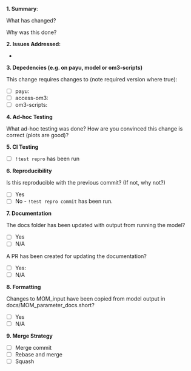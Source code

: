 <!-- use these prompts for changes to configuration branhces, skip them for main branch changes -->
**1. Summary**:

What has changed?

Why was this done?

**2. Issues Addressed:**
<!-- Add links to github issue(s) this is related to -->
-

**3. Depedencies (e.g. on payu, model or om3-scripts)**

This change requires changes to (note required version where true):
- [ ] payu:
- [ ] access-om3:
- [ ] om3-scripts:
<!-- Describe and link to the related changes to dependencies -->

**4. Ad-hoc Testing**

What ad-hoc testing was done? How are you convinced this change is correct (plots are good)?

**5. CI Testing**
<!-- Has the CI-testing been run? -->
- [ ] `!test repro` has been run

**6. Reproducibility**

Is this reproducible with the previous commit? (If not, why not?)
- [ ] Yes
- [ ] No - `!test repro commit` has been run. <!-- add detail below for why it's answer changing --> 

**7. Documentation**
<!--Does this impact documentation? Has the wiki been updated? Have the `docs/MOM_*` files been updated ?-->

The docs folder has been updated with output from running the model?
- [ ] Yes
- [ ] N/A

A PR has been created for updating the documentation?
- [ ] Yes: <!--link-->
- [ ] N/A

**8. Formatting**
<!-- Are changes to MOM_input in the same order as docs/MOM_parameter_docs.short? -->

Changes to MOM_input have been copied from model output in docs/MOM_parameter_docs.short?
- [ ] Yes
- [ ] N/A

**9. Merge Strategy**
<!-- What is the planned merge strategy (Merge commit, Rebase and merge, or squash) ?
If not squash, link to the related issue in the commit descriptions -->

- [ ] Merge commit
- [ ] Rebase and merge
- [ ] Squash
